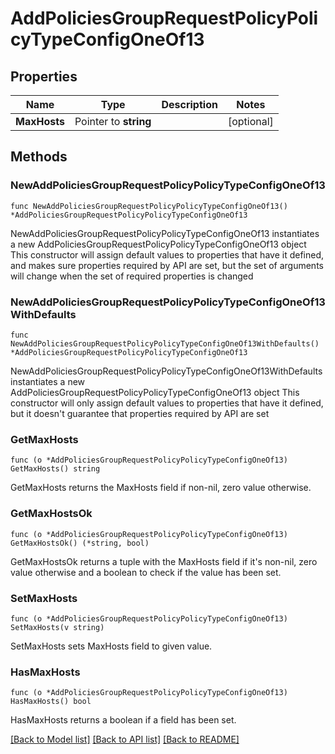 # AddPoliciesGroupRequestPolicyPolicyTypeConfigOneOf13

## Properties

Name | Type | Description | Notes
------------ | ------------- | ------------- | -------------
**MaxHosts** | Pointer to **string** |  | [optional] 

## Methods

### NewAddPoliciesGroupRequestPolicyPolicyTypeConfigOneOf13

`func NewAddPoliciesGroupRequestPolicyPolicyTypeConfigOneOf13() *AddPoliciesGroupRequestPolicyPolicyTypeConfigOneOf13`

NewAddPoliciesGroupRequestPolicyPolicyTypeConfigOneOf13 instantiates a new AddPoliciesGroupRequestPolicyPolicyTypeConfigOneOf13 object
This constructor will assign default values to properties that have it defined,
and makes sure properties required by API are set, but the set of arguments
will change when the set of required properties is changed

### NewAddPoliciesGroupRequestPolicyPolicyTypeConfigOneOf13WithDefaults

`func NewAddPoliciesGroupRequestPolicyPolicyTypeConfigOneOf13WithDefaults() *AddPoliciesGroupRequestPolicyPolicyTypeConfigOneOf13`

NewAddPoliciesGroupRequestPolicyPolicyTypeConfigOneOf13WithDefaults instantiates a new AddPoliciesGroupRequestPolicyPolicyTypeConfigOneOf13 object
This constructor will only assign default values to properties that have it defined,
but it doesn't guarantee that properties required by API are set

### GetMaxHosts

`func (o *AddPoliciesGroupRequestPolicyPolicyTypeConfigOneOf13) GetMaxHosts() string`

GetMaxHosts returns the MaxHosts field if non-nil, zero value otherwise.

### GetMaxHostsOk

`func (o *AddPoliciesGroupRequestPolicyPolicyTypeConfigOneOf13) GetMaxHostsOk() (*string, bool)`

GetMaxHostsOk returns a tuple with the MaxHosts field if it's non-nil, zero value otherwise
and a boolean to check if the value has been set.

### SetMaxHosts

`func (o *AddPoliciesGroupRequestPolicyPolicyTypeConfigOneOf13) SetMaxHosts(v string)`

SetMaxHosts sets MaxHosts field to given value.

### HasMaxHosts

`func (o *AddPoliciesGroupRequestPolicyPolicyTypeConfigOneOf13) HasMaxHosts() bool`

HasMaxHosts returns a boolean if a field has been set.


[[Back to Model list]](../README.md#documentation-for-models) [[Back to API list]](../README.md#documentation-for-api-endpoints) [[Back to README]](../README.md)


